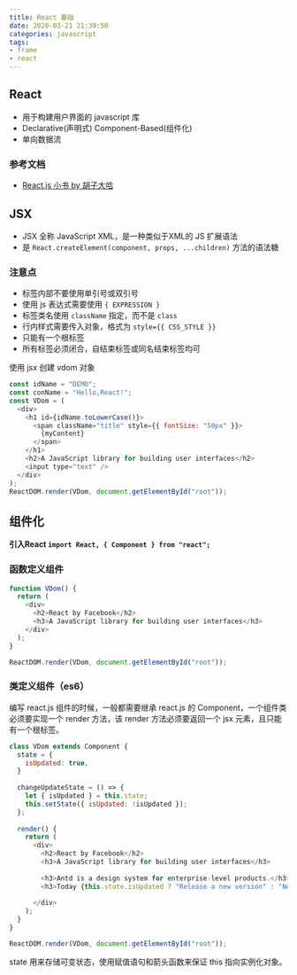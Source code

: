 ```yaml
---
title: React 基础
date: 2020-03-21 21:39:50
categories: javascript
tags:
- frame
- react
---
```

## React

* 用于构建用户界面的 javascript 库
* Declarative(声明式)    Component-Based(组件化)
* 单向数据流

### 参考文档

* [React.js 小书 by 胡子大哈](http://huziketang.mangojuice.top/books/react/)

## JSX

* JSX 全称  JavaScript XML，是一种类似于XML的 JS 扩展语法
* 是 `React.createElement(component, props, ...children)` 方法的语法糖

### 注意点

* 标签内部不要使用单引号或双引号
* 使用 js 表达式需要使用 `{ EXPRESSION }`
* 标签类名使用 `className` 指定，而不是 `class`
* 行内样式需要传入对象，格式为 `style={{ CSS_STYLE }}`
* 只能有一个根标签
* 所有标签必须闭合，自结束标签或同名结束标签均可

<!-- more -->

使用 jsx 创建 vdom 对象

```js
const idName = "DEMO";
const conName = "Hello,React!";
const VDom = (
  <div>
    <h1 id={idName.toLowerCase()}>
      <span className="title" style={{ fontSize: "50px" }}>
        {myContent}
      </span>
    </h1>
    <h2>A JavaScript library for building user interfaces</h2>
    <input type="text" />
  </div>
);
ReactDOM.render(VDom, document.getElementById("root"));
```

## 组件化

**引入React `import React, { Component } from "react";`**

### 函数定义组件

```js
function VDom() {
  return (
    <div>
      <h2>React by Facebook</h2>
      <h3>A JavaScript library for building user interfaces</h3>
    </div>
  );
}

ReactDOM.render(VDom, document.getElementById("root"));
```

### 类定义组件（es6）

编写 react.js 组件的时候，一般都需要继承 react.js 的 Component，一个组件类必须要实现一个 render 方法，该 render 方法必须要返回一个 jsx 元素，且只能有一个根标签。

```js
class VDom extends Component {
  state = {
    isUpdated: true,
  }
  
  changeUpdateState = () => {
    let { isUpdated } = this.state;
    this.setState({ isUpdated: !isUpdated });
  };
  
  render() {
    return (
      <div>
        <h2>React by Facebook</h2>
        <h3>A JavaScript library for building user interfaces</h3>
        
        <h3>Antd is a design system for enterprise-level products.</h3>
        <h3>Today {this.state.isUpdated ? "Release a new version" : "No updates"}</h3>
        
      </div>
    );
  }
}

ReactDOM.render(VDom, document.getElementById("root"));
```

state 用来存储可变状态，使用赋值语句和箭头函数来保证 this 指向实例化对象。